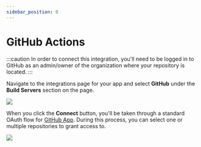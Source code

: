 ```yaml
---
sidebar_position: 0
---
```


# GitHub Actions

:::caution
In order to connect this integration, you'll need to be logged in to GitHub as an admin/owner of the organization where your repository is located.
:::

Navigate to the integrations page for your app and select __GitHub__ under the __Build Servers__ section on the page.

![](/img/ci-cd-integration.png)

When you click the __Connect__ button, you'll be taken through a standard OAuth flow for [GitHub App](https://docs.github.com/en/apps). During this process, you can select one or multiple repositories to grant access to.

![](/img/connect-github-flow.png)
